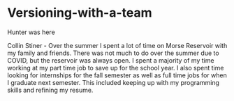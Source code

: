 # Versioning-with-a-team
Hunter was here

Collin Stiner -
Over the summer I spent a lot of time on Morse Reservoir with my family and friends. There was not much to do
over the summer due to COVID, but the reservoir was always open. I spent a majority of my time working at my
part time job to save up for the school year. I also spent time looking for internships for the fall semester
as well as full time jobs for when I graduate next semester. This included keeping up with my programming skills
and refining my resume.